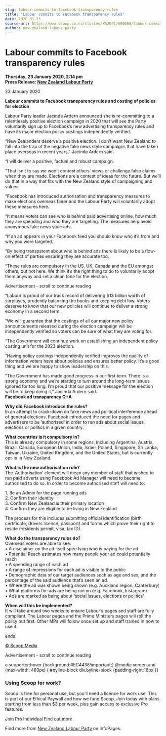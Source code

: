 ```yaml
---
slug: labour-commits-to-facebook-transparency-rules
title: "Labour commits to Facebook transparency rules"
date: 2020-01-23
source-url: https://www.scoop.co.nz/stories/PA2001/S00080/labour-commits-to-facebook-transparency-rules.htm
author: new-zealand-labour-party
---
```

Labour commits to Facebook transparency rules
=============================================

**Thursday, 23 January 2020, 2:14 pm**  
**Press Release: [New Zealand Labour Party](https://info.scoop.co.nz/New_Zealand_Labour_Party)**

23 January 2020

**Labour commits to Facebook transparency rules and costing of policies for election**

Labour Party leader Jacinda Ardern announced she is re-committing to a relentlessly positive election campaign in 2020 that will see the Party voluntarily sign up to Facebook’s new advertising transparency rules and have its major election policy costings independently verified.

“New Zealanders deserve a positive election. I don’t want New Zealand to fall into the trap of the negative fake news style campaigns that have taken place overseas in recent years,” Jacinda Ardern said.

“I will deliver a positive, factual and robust campaign.

“That isn’t to say we won’t contest others’ views or challenge false claims when they are made. Elections are a contest of ideas for the future. But we’ll do that in a way that fits with the New Zealand style of campaigning and values.

“Facebook has introduced authorisation and transparency measures to make elections overseas fairer and the Labour Party will voluntarily adopt these measures here.

“It means voters can see who is behind paid advertising online, how much they are spending and who they are targeting. The measures help avoid anonymous fake news style ads.

“If an ad appears in your Facebook feed you should know who it’s from and why you were targeted.

“By being transparent about who is behind ads there is likely to be a flow-on effect of parties ensuring they are accurate too.

“These rules are compulsory in the US, UK, Canada and the EU amongst others, but not here. We think it’s the right thing to do to voluntarily adopt them anyway and set a clean tone for the election.

Advertisement - scroll to continue reading





“Labour is proud of our track record of delivering $13 billion worth of surpluses, prudently balancing the books and keeping debt low. Voters deserve to know that our new policies will continue to deliver a strong economy in a second term.

“We will guarantee that the costings of all our major new policy announcements released during the election campaign will be independently verified so voters can be sure of what they are voting for.

“The Government will continue work on establishing an independent policy costing unit for the 2023 election.

“Having policy costings independently verified improves the quality of information voters have about policies and ensures better policy. It’s a good thing and we are happy to show leadership on this.

“The Government has made good progress in our first term. There is a strong economy and we’re starting to turn around the long-term issues ignored for too long. I’m proud that our positive message for the election will be to keep doing it,” Jacinda Ardern said.  
**Facebook ad transparency Q+A**

**Why did Facebook introduce the rules?**  
In an attempt to crack-down on fake news and political interference ahead of general elections, Facebook introduced the need for pages and advertisers to be ‘authorised’ in order to run ads about social issues, elections or politics in a given country.

**What countries is it compulsory in?**  
This is already compulsory in some regions, including Argentina, Austria, Brazil, Canada, European Union, India, Israel, Poland, Singapore, Sri Lanka, Taiwan, Ukraine, United Kingdom, and the United States, but is currently opt-in in New Zealand.

**What is the new authorisation rule?**  
The ‘Authorisation’ element will mean any member of staff that wished to run paid adverts using Facebook Ad Manager will need to become authorised to do so. In order to become authorised staff will need to:

1\. Be an Admin for the page running ads  
2\. Confirm their identity  
3\. Confirm New Zealand is their primary location  
4\. Confirm they are eligible to be living in New Zealand

The process for this includes submitting official identification (birth certificate, drivers licence, passport) and forms which prove their right to reside (residents permit, visa, tax ID).

**What do the transparency rules do?**  
Overseas voters are able to see:  
• A disclaimer on the ad itself specifying who is paying for the ad  
• Potential Reach estimates how many people your ad could potentially reach  
• A spending range of each ad  
• A range of impressions for each ad is visible to the public  
• Demographic data of our target audiences such as age and sex, and the percentage of the said audience that’s seen an ad.  
• Where the ad was shown being shown (e.g. Auckland region, Canterbury)  
• What platforms the ads are being run on (e.g. Facebook, Instagram)  
• Ads are marked as being about ‘social issues, elections or politics’

**When will this be implemented?**  
It will take around two weeks to ensure Labour’s pages and staff are fully compliant. The Labour pages and the Prime Ministers pages will roll the policy out first. Other MPs will follow once set up and staff trained in how to use it.

ends  

[© Scoop Media](http://www.scoop.co.nz/about/terms.html)  

Advertisement - scroll to continue reading



a.supporter:hover {background:#EC4438!important;} @media screen and (max-width: 480px) { #byline-block div.byline-block {padding-right:16px;}}

### Using Scoop for work?

Scoop is free for personal use, but you’ll need a licence for work use. This is part of our Ethical Paywall and how we fund Scoop. Join today with plans starting from less than $3 per week, plus gain access to exclusive _Pro_ features.  
  
[Join Pro Individual](https://pro.scoop.co.nz/Individual/?from=ProIn24) [Find out more](https://pro.scoop.co.nz/using-scoop-for-work/?from=ProIn24)

Find more from [New Zealand Labour Party](https://info.scoop.co.nz/New_Zealand_Labour_Party) on InfoPages.